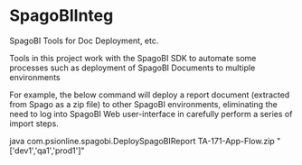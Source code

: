 # SpagoBIInteg
SpagoBI Tools for Doc Deployment, etc.

Tools in this project work with the SpagoBI SDK to automate some processes such as deployment of SpagoBI Documents to multiple environments

For example, the below command will deploy a report document (extracted from Spago as a zip file) to other SpagoBI environments, eliminating the need to log into SpagoBI Web user-interface in carefully perform a series of import steps.

  java com.psionline.spagobi.DeploySpagoBIReport TA-171-App-Flow.zip "['dev1','qa1','prod1']"
